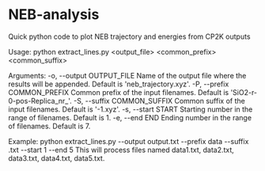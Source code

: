 # NEB-analysis
Quick python code to plot NEB trajectory and energies from CP2K outputs

Usage: python extract_lines.py <output_file> <common_prefix> <common_suffix> <start> <end>
    
Arguments:
  -o, --output OUTPUT_FILE    Name of the output file where the results will be appended. Default is 'neb_trajectory.xyz'.
  -P, --prefix COMMON_PREFIX  Common prefix of the input filenames. Default is 'SiO2-r-0-pos-Replica_nr_'.
  -S, --suffix COMMON_SUFFIX  Common suffix of the input filenames. Default is '-1.xyz'.
  -s, --start START           Starting number in the range of filenames. Default is 1.
  -e, --end END               Ending number in the range of filenames. Default is 7.

Example:
  python extract_lines.py --output output.txt --prefix data --suffix .txt --start 1 --end 5
  This will process files named data1.txt, data2.txt, data3.txt, data4.txt, data5.txt.
  
